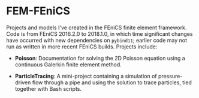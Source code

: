 # FEM-FEniCS
Projects and models I've created in the FEniCS finite element framework. Code is from FEniCS 2016.2.0 to 2018.1.0, in which time significant changes have occurred with new dependencies on `pybind11`; earlier code may not run as written in more recent FEniCS builds. Projects include:

- **Poisson**: Documentation for solving the 2D Poisson equation using a continuous Galerkin finite element method.

- **ParticleTracing**: A mini-project containing a simulation of pressure-driven flow through a pipe and using the solution to trace particles, tied together with Bash scripts.
